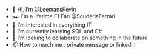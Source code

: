 - 👋 Hi, I’m @LeemansKevin
- 🏎️ I´m a lifetime F1 Fan @ScuderiaFerrari
- 👀 I’m interested in everything IT 
- 🌱 I’m currently learning SQL and C#
- 💞️ I’m looking to collaborate on something in the future
- 📫 How to reach me : private message or linkedin  

<!---
LeemansKevin/LeemansKevin is a ✨ special ✨ repository because its `README.md` (this file) appears on your GitHub profile.
You can click the Preview link to take a look at your changes.
--->
